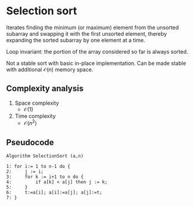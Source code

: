 # Selection sort

Iterates finding the minimum (or maximum) element from the unsorted subarray and swapping it with the first unsorted element, thereby expanding the sorted subarray by one element at a time.

Loop invariant: the portion of the array considered so far is always sorted.

Not a stable sort with basic in-place implementation. Can be made stable with additional $\mathcal{O}(n)$ memory space.

## Complexity analysis

1. Space complexity
    - $\mathcal{O}(1)$
2. Time complexity
    - $\mathcal{O}(n^2)$


## Pseudocode

```
Algorithm SelectionSort (a,n)

1: for i:= 1 to n-1 do {
2:     j := i;
3:     for k := i+1 to n do {
4:         if a[k] < a[j] then j := k;
5:     }
6:     t:=a[i]; a[i]:=a[j]; a[j]:=t;
7: }
```
